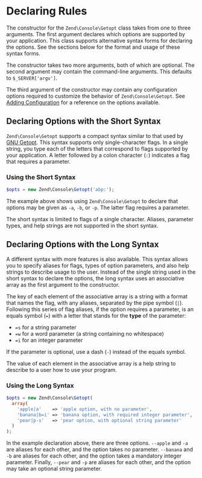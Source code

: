 # Declaring Rules

The constructor for the `Zend\Console\Getopt` class takes from one to three
arguments. The first argument declares which options are supported by your
application. This class supports alternative syntax forms for declaring the
options. See the sections below for the format and usage of these syntax forms.

The constructor takes two more arguments, both of which are optional. The second
argument may contain the command-line arguments. This defaults to
`$_SERVER['argv']`.

The third argument of the constructor may contain any configuration options
required to customize the behavior of `Zend\Console\Getopt`. See
[Adding Configuration](configuration.md#adding-configuration) for a reference on
the options available.

## Declaring Options with the Short Syntax

`Zend\Console\Getopt` supports a compact syntax similar to that used by
[GNU Getopt](http://www.gnu.org/software/libc/manual/html_node/Getopt.html).
This syntax supports only single-character flags. In a single string, you type
each of the letters that correspond to flags supported by your application. A
letter followed by a colon character (`:`) indicates a flag that requires a
parameter.

### Using the Short Syntax

```php
$opts = new Zend\Console\Getopt('abp:');
```

The example above shows using `Zend\Console\Getopt` to declare that options may
be given as `-a`, `-b`, or `-p`. The latter flag requires a parameter.

The short syntax is limited to flags of a single character. Aliases, parameter
types, and help strings are not supported in the short syntax.

## Declaring Options with the Long Syntax

A different syntax with more features is also available. This syntax allows you
to specify aliases for flags, types of option parameters, and also help strings
to describe usage to the user. Instead of the single string used in the short
syntax to declare the options, the long syntax uses an associative array as the
first argument to the constructor.

The key of each element of the associative array is a string with a format that
names the flag, with any aliases, separated by the pipe symbol (`|`). Following
this series of flag aliases, if the option requires a parameter, is an equals
symbol (`=`) with a letter that stands for the **type** of the parameter:

- `=s` for a string parameter
- `=w` for a word parameter (a string containing no whitespace)
- `=i` for an integer parameter

If the parameter is optional, use a dash (`-`) instead of the equals symbol.

The value of each element in the associative array is a help string to describe
to a user how to use your program.

### Using the Long Syntax

```php
$opts = new Zend\Console\Getopt(
  array(
    'apple|a'    => 'apple option, with no parameter',
    'banana|b=i' => 'banana option, with required integer parameter',
    'pear|p-s'   => 'pear option, with optional string parameter'
  )
);
```

In the example declaration above, there are three options. `--apple` and `-a`
are aliases for each other, and the option takes no parameter. `--banana` and
`-b` are aliases for each other, and the option takes a mandatory integer
parameter. Finally, `--pear` and `-p` are aliases for each other, and the option
may take an optional string parameter.
